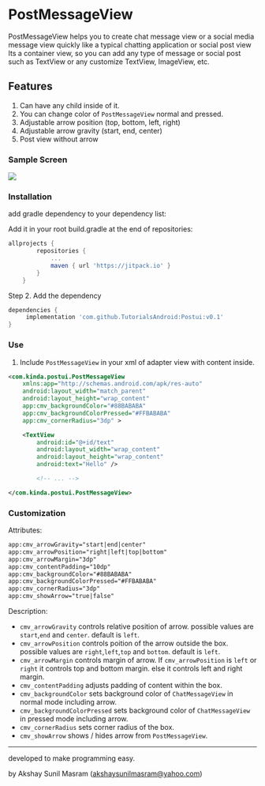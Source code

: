 # PostMessageView
PostMessageView helps you to create chat message view or a social media message view quickly like a typical chatting application or social post view
Its a container view, so you can add any type of message or social post such as TextView or any customize TextView, ImageView, etc.


## Features
1. Can have any child inside of it.
2. You can change color of `PostMessageView` normal and pressed.
3. Adjustable arrow position (top, bottom, left, right)
4. Adjustable arrow gravity (start, end, center)
5. Post view without arrow

### Sample Screen
![](https://github.com/TutorialsAndroid/Postui/blob/master/art/device-2019-03-17-130446.png)

### Installation
add gradle dependency to your dependency list:

Add it in your root build.gradle at the end of repositories:

``` groovy
allprojects {
		repositories {
			...
			maven { url 'https://jitpack.io' }
		}
	}
```
Step 2. Add the dependency
``` groovy
dependencies {
	 implementation 'com.github.TutorialsAndroid:Postui:v0.1'
}
```

### Use
1. Include `PostMessageView` in your xml of adapter view with content inside.

``` xml
<com.kinda.postui.PostMessageView
	xmlns:app="http://schemas.android.com/apk/res-auto"
    android:layout_width="match_parent"
    android:layout_height="wrap_content"
    app:cmv_backgroundColor="#88BABABA"
    app:cmv_backgroundColorPressed="#FFBABABA"
    app:cmv_cornerRadius="3dp" >

    <TextView
        android:id="@+id/text"
        android:layout_width="wrap_content"
        android:layout_height="wrap_content"
        android:text="Hello" />

        <!-- ... -->

</com.kinda.postui.PostMessageView>
```


### Customization
Attributes:

``` xml
app:cmv_arrowGravity="start|end|center"
app:cmv_arrowPosition="right|left|top|bottom"
app:cmv_arrowMargin="3dp"
app:cmv_contentPadding="10dp"
app:cmv_backgroundColor="#88BABABA"
app:cmv_backgroundColorPressed="#FFBABABA"
app:cmv_cornerRadius="3dp"
app:cmv_showArrow="true|false"
```

Description:


- `cmv_arrowGravity` controls relative position of arrow. possible values are `start`,`end` and `center`. default is `left`.
- `cmv_arrowPosition` controls poition of the arrow outside the box. possible values are `right`,`left`,`top` and `bottom`. default is `left`.
- `cmv_arrowMargin` controls margin of arrow. If `cmv_arrowPosition` is `left` or `right` it controls top and bottom margin. else it controls left and right margin.
- `cmv_contentPadding` adjusts padding of content within the box.
- `cmv_backgroundColor` sets background color of `ChatMessageView` in normal mode including arrow.
- `cmv_backgroundColorPressed` sets background color of `ChatMessageView` in pressed mode including arrow.
- `cmv_cornerRadius` sets corner radius of the box.
- `cmv_showArrow` shows / hides arrow from `PostMessageView`.



----
developed to make programming easy.

by Akshay Sunil Masram (akshaysunilmasram@yahoo.com)

